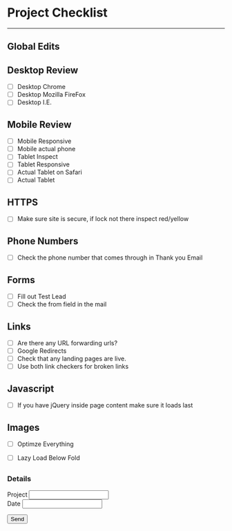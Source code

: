 # <i class="far fa-check-square"></i> Project Checklist
***

## Global Edits


## Desktop Review
- [ ] Desktop Chrome
- [ ] Desktop Mozilla FireFox
- [ ] Desktop I.E.

## Mobile Review
- [ ] Mobile Responsive
- [ ] Mobile actual phone
- [ ] Tablet Inspect
- [ ] Tablet Responsive
- [ ] Actual Tablet on Safari
- [ ] Actual Tablet

## HTTPS 
- [ ] Make sure site is secure, if lock not there inspect red/yellow

## Phone Numbers
- [ ] Check the phone number that comes through in Thank you Email

## Forms
- [ ] Fill out Test Lead
- [ ] Check the from field in the mail

## Links 
- [ ] Are there any URL forwarding urls?
- [ ] Google Redirects
- [ ] Check that any landing pages are live.
- [ ] Use both link checkers for broken links

## Javascript 
- [ ] If you have jQuery inside page content make sure it loads last

## Images 
- [ ] Optimze Everything
- [ ] Lazy Load Below Fold 


## 
<div id="logform">
    <form method="POST" action="https://wt-ad210117ae0763755b5eff02713bca3c-0.sandbox.auth0-extend.com/checklist-log">
    <h3>Details</h3>
    <div class="row columns">
      <label>Project
        <input type="text" name="project" id="project">
      </label>
    </div>
    <div class="columns small-6">
        <label>Date
        <input type="text" name="date" id="date">
      </label>
      </div>
    </div>
    <input type="submit" name="save" value="Send"> 
 </form>
</div>
